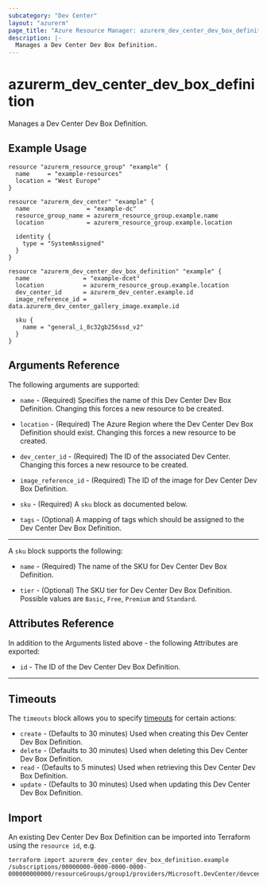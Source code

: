 ```yaml
---
subcategory: "Dev Center"
layout: "azurerm"
page_title: "Azure Resource Manager: azurerm_dev_center_dev_box_definition"
description: |-
  Manages a Dev Center Dev Box Definition.
---
```


# azurerm_dev_center_dev_box_definition

Manages a Dev Center Dev Box Definition.

## Example Usage

```hcl
resource "azurerm_resource_group" "example" {
  name     = "example-resources"
  location = "West Europe"
}

resource "azurerm_dev_center" "example" {
  name                = "example-dc"
  resource_group_name = azurerm_resource_group.example.name
  location            = azurerm_resource_group.example.location

  identity {
    type = "SystemAssigned"
  }
}

resource "azurerm_dev_center_dev_box_definition" "example" {
  name               = "example-dcet"
  location           = azurerm_resource_group.example.location
  dev_center_id      = azurerm_dev_center.example.id
  image_reference_id = data.azurerm_dev_center_gallery_image.example.id

  sku {
    name = "general_i_8c32gb256ssd_v2"
  }
}
```

## Arguments Reference

The following arguments are supported:

* `name` - (Required) Specifies the name of this Dev Center Dev Box Definition. Changing this forces a new resource to be created.

* `location` - (Required) The Azure Region where the Dev Center Dev Box Definition should exist. Changing this forces a new resource to be created.

* `dev_center_id` - (Required) The ID of the associated Dev Center. Changing this forces a new resource to be created.

* `image_reference_id` - (Required) The ID of the image for Dev Center Dev Box Definition.

* `sku` - (Required) A `sku` block as documented below.

* `tags` - (Optional) A mapping of tags which should be assigned to the Dev Center Dev Box Definition.

---

A `sku` block supports the following:

* `name` - (Required) The name of the SKU for Dev Center Dev Box Definition.

* `tier` - (Optional) The SKU tier for Dev Center Dev Box Definition. Possible values are `Basic`, `Free`, `Premium` and `Standard`.

## Attributes Reference

In addition to the Arguments listed above - the following Attributes are exported:

* `id` - The ID of the Dev Center Dev Box Definition.

---

## Timeouts

The `timeouts` block allows you to specify [timeouts](https://www.terraform.io/docs/configuration/resources.html#timeouts) for certain actions:

* `create` - (Defaults to 30 minutes) Used when creating this Dev Center Dev Box Definition.
* `delete` - (Defaults to 30 minutes) Used when deleting this Dev Center Dev Box Definition.
* `read` - (Defaults to 5 minutes) Used when retrieving this Dev Center Dev Box Definition.
* `update` - (Defaults to 30 minutes) Used when updating this Dev Center Dev Box Definition.

## Import

An existing Dev Center Dev Box Definition can be imported into Terraform using the `resource id`, e.g.

```shell
terraform import azurerm_dev_center_dev_box_definition.example /subscriptions/00000000-0000-0000-0000-000000000000/resourceGroups/group1/providers/Microsoft.DevCenter/devcenters/dc1/devboxdefinitions/et1
```
